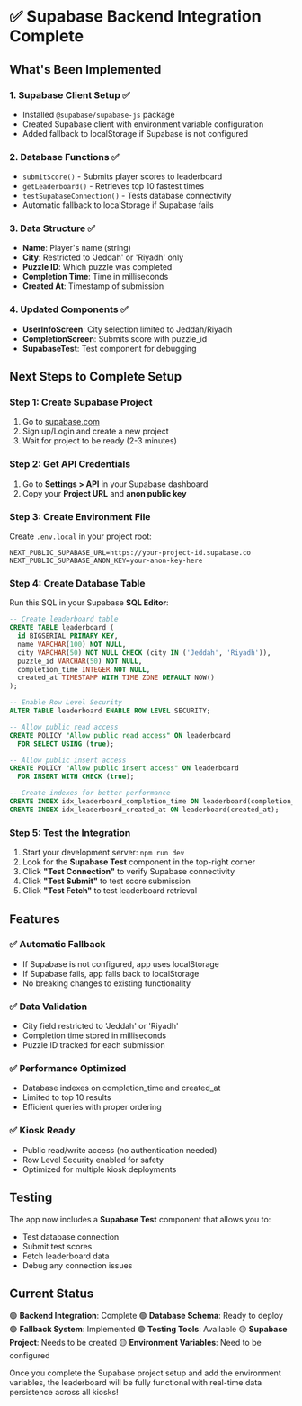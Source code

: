 # ✅ Supabase Backend Integration Complete

## What's Been Implemented

### 1. **Supabase Client Setup** ✅
- Installed `@supabase/supabase-js` package
- Created Supabase client with environment variable configuration
- Added fallback to localStorage if Supabase is not configured

### 2. **Database Functions** ✅
- `submitScore()` - Submits player scores to leaderboard
- `getLeaderboard()` - Retrieves top 10 fastest times
- `testSupabaseConnection()` - Tests database connectivity
- Automatic fallback to localStorage if Supabase fails

### 3. **Data Structure** ✅
- **Name**: Player's name (string)
- **City**: Restricted to 'Jeddah' or 'Riyadh' only
- **Puzzle ID**: Which puzzle was completed
- **Completion Time**: Time in milliseconds
- **Created At**: Timestamp of submission

### 4. **Updated Components** ✅
- **UserInfoScreen**: City selection limited to Jeddah/Riyadh
- **CompletionScreen**: Submits score with puzzle_id
- **SupabaseTest**: Test component for debugging

## Next Steps to Complete Setup

### Step 1: Create Supabase Project
1. Go to [supabase.com](https://supabase.com)
2. Sign up/Login and create a new project
3. Wait for project to be ready (2-3 minutes)

### Step 2: Get API Credentials
1. Go to **Settings > API** in your Supabase dashboard
2. Copy your **Project URL** and **anon public key**

### Step 3: Create Environment File
Create `.env.local` in your project root:
```env
NEXT_PUBLIC_SUPABASE_URL=https://your-project-id.supabase.co
NEXT_PUBLIC_SUPABASE_ANON_KEY=your-anon-key-here
```

### Step 4: Create Database Table
Run this SQL in your Supabase **SQL Editor**:

```sql
-- Create leaderboard table
CREATE TABLE leaderboard (
  id BIGSERIAL PRIMARY KEY,
  name VARCHAR(100) NOT NULL,
  city VARCHAR(50) NOT NULL CHECK (city IN ('Jeddah', 'Riyadh')),
  puzzle_id VARCHAR(50) NOT NULL,
  completion_time INTEGER NOT NULL,
  created_at TIMESTAMP WITH TIME ZONE DEFAULT NOW()
);

-- Enable Row Level Security
ALTER TABLE leaderboard ENABLE ROW LEVEL SECURITY;

-- Allow public read access
CREATE POLICY "Allow public read access" ON leaderboard
  FOR SELECT USING (true);

-- Allow public insert access
CREATE POLICY "Allow public insert access" ON leaderboard
  FOR INSERT WITH CHECK (true);

-- Create indexes for better performance
CREATE INDEX idx_leaderboard_completion_time ON leaderboard(completion_time);
CREATE INDEX idx_leaderboard_created_at ON leaderboard(created_at);
```

### Step 5: Test the Integration
1. Start your development server: `npm run dev`
2. Look for the **Supabase Test** component in the top-right corner
3. Click **"Test Connection"** to verify Supabase connectivity
4. Click **"Test Submit"** to test score submission
5. Click **"Test Fetch"** to test leaderboard retrieval

## Features

### ✅ **Automatic Fallback**
- If Supabase is not configured, app uses localStorage
- If Supabase fails, app falls back to localStorage
- No breaking changes to existing functionality

### ✅ **Data Validation**
- City field restricted to 'Jeddah' or 'Riyadh'
- Completion time stored in milliseconds
- Puzzle ID tracked for each submission

### ✅ **Performance Optimized**
- Database indexes on completion_time and created_at
- Limited to top 10 results
- Efficient queries with proper ordering

### ✅ **Kiosk Ready**
- Public read/write access (no authentication needed)
- Row Level Security enabled for safety
- Optimized for multiple kiosk deployments

## Testing

The app now includes a **Supabase Test** component that allows you to:
- Test database connection
- Submit test scores
- Fetch leaderboard data
- Debug any connection issues

## Current Status

🟢 **Backend Integration**: Complete
🟢 **Database Schema**: Ready to deploy
🟢 **Fallback System**: Implemented
🟢 **Testing Tools**: Available
🟡 **Supabase Project**: Needs to be created
🟡 **Environment Variables**: Need to be configured

Once you complete the Supabase project setup and add the environment variables, the leaderboard will be fully functional with real-time data persistence across all kiosks!
